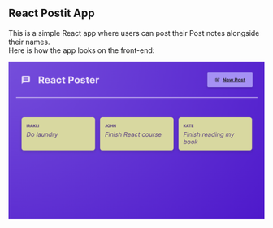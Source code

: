 ## React Postit App
This is a simple React app where users can post their Post notes alongside their names.    
Here is how the app looks on the front-end:  

![App screen grab](public/img/screenshot.png)